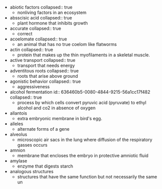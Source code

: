 - abiotic factors
  collapsed:: true
	- nonliving factors in an ecosystem
- absscisic acid
  collapsed:: true
	- plant hormone that inhibits growth
- accurate
  collapsed:: true
	- correct
- acoelomate
  collapsed:: true
	- an animal that has no true coelom like flatworms
- actin
  collapsed:: true
	- protein that makes up the thin myofilaments in a skeletal muscle.
- active transport
  collapsed:: true
	- transport that needs energy
- adventitous roots
  collapsed:: true
	- roots that arise above ground
- agonistic behavior
  collapsed:: true
	- aggressiveness
- alcohol fermentation
  id:: 636460b5-0080-4844-9215-56a1cc17f482
  collapsed:: true
	- process by which cells convert pyruvic acid (pyruvate) to ethyl alcohol and co2 in absence of oxygen
- allantois
	- extra embryonic membrane in bird's egg.
- alleles
	- alternate forms of a gene
- alveolus
	- microscopic air sacs in the lung where diffusion of the respiratory gasses occurs
- amnion
	- membrane that encloses the embryo in protective amniotic fluid
- amylase
	- enzyme that digests starch
- analogous structures
	- structures that have the same function but not necessarily the same un